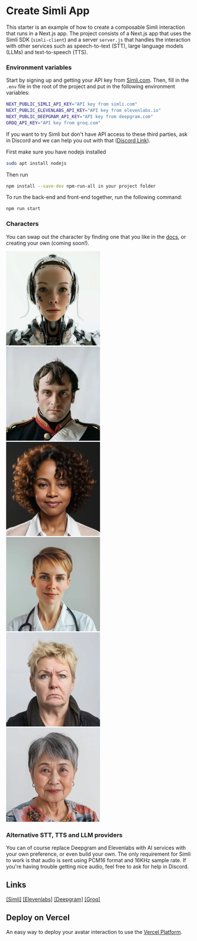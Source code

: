 # Create Simli App
This starter is an example of how to create a composable Simli interaction that runs in a Next.js app.
The project consists of a Next.js app that uses the Simli SDK (`simli-client`) and a server `server.js` that handles the interaction with other services such as speech-to-text (STT), large language models (LLMs) and text-to-speech (TTS). 

### Environment variables
Start by signing up and getting your API key from [Simli.com](https://www.simli.com/). Then, fill in the `.env` file in the root of the project and put in the following environment variables:

```bash
NEXT_PUBLIC_SIMLI_API_KEY="API key from simli.com"
NEXT_PUBLIC_ELEVENLABS_API_KEY="API key from elevenlabs.io"
NEXT_PUBLIC_DEEPGRAM_API_KEY="API key from deepgram.com"
GROQ_API_KEY="API key from groq.com"
```

If you want to try Simli but don't have API access to these third parties, ask in Discord and we can help you out with that ([Discord Link](discord.com)). 


First make sure you have nodejs installed

```bash
sudo apt install nodejs
```
Then run 

```bash
npm install --save-dev npm-run-all in your project folder
```

To run the back-end and front-end together, run the following command:

```bash
npm run start
```

### Characters
You can swap out the character by finding one that you like in the [docs](docs.simli.com), or creating your own (coming soon!). 

![alt text](media/image.png) ![alt text](media/image-4.png) ![alt text](media/image-2.png) ![alt text](media/image-3.png) ![alt text](media/image-5.png) ![alt text](media/image-6.png)

### Alternative STT, TTS and LLM providers 
You can of course replace Deepgram and Elevenlabs with AI services with your own preference, or even build your own.
The only requirement for Simli to work is that audio is sent using PCM16 format and 16KHz sample rate. If you're having trouble getting nice audio, feel free to ask for help in Discord.  

## Links
[\[Simli\]](https://simli.com)   [\[Elevenlabs\]](https://elevenlabs.io) [\[Deepgram\]](https://deepgram.com)
 [\[Groq\]](https://groq.com)


## Deploy on Vercel

An easy way to deploy your avatar interaction to use the [Vercel Platform](https://vercel.com/new?utm_medium=default-template&filter=next.js&utm_source=create-next-app&utm_campaign=create-next-app-readme). 
